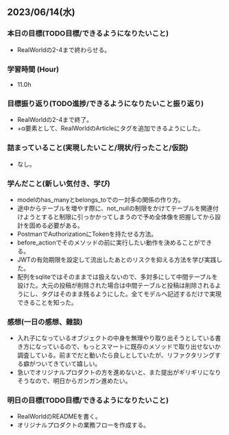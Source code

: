 ## 2023/06/14(水)

### 本日の目標(TODO目標/できるようになりたいこと)

- RealWorldの2-4まで終わらせる。

### 学習時間 (Hour)

- 11.0h

### 目標振り返り(TODO進捗/できるようになりたいこと振り返り)

- RealWorldの2-4まで終了。
- +α要素として、RealWorldのArticleにタグを追加できるようにした。

### 詰まっていること(実現したいこと/現状/行ったこと/仮説)

- なし。

### 学んだこと(新しい気付き、学び)

- modelのhas_manyとbelongs_toでの一対多の関係の作り方。
- 途中からテーブルを増やす際に、not_nullの制限をかけてテーブルを関連付けようとすると制限に引っかかってしまうので予め全体像を把握してから設計を固める必要がある。
- PostmanでAuthorizationにTokenを持たせる方法。
- before_actionでそのメソッドの前に実行したい動作を決めることができる。
- JWTの有効期限を設定して流出したあとのリスクを抑える方法を学び実践した。
- 配列をsqliteではそのままでは扱えないので、多対多にして中間テーブルを設けた。大元の投稿が削除された場合は中間テーブルと投稿は削除されるようにし、タグはそのまま残るようにした。全てモデルへ記述するだけで実現できることを知った。

### 感想(一日の感想、雜談)

- 入れ子になっているオブジェクトの中身を無理やり取り出そうとしている書き方になっているので、もっとスマートに既存のメソッドで取り出せないか調査している。前までだと動いたら良しとしていたが、リファクタリングする癖がついてきていて嬉しい。
- 急いでオリジナルプロダクトの方を進めないと、また提出がギリギリになりそうなので、明日からガンガン進めたい。

### 明日の目標(TODO目標/できるようになりたいこと)

- RealWorldのREADMEを書く。
- オリジナルプロダクトの業務フローを作成する。
